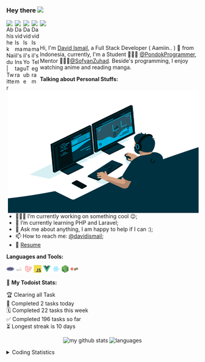 ### Hey there <img src="https://media.giphy.com/media/hvRJCLFzcasrR4ia7z/giphy.gif" width="25px">
<a href="https://www.facebook.com/david.ismail.750331">
  <img align="left" alt="Abhishek Naidu | Twitter" width="22px" src="https://cdn.jsdelivr.net/npm/simple-icons@v3/icons/facebook.svg" />
</a>
<a href="https://www.instagram.com/ibnumasna/">
  <img align="left" alt="David Ismail's Instagram" width="22px" src="https://cdn.jsdelivr.net/npm/simple-icons@v3/icons/instagram.svg" />
</a>
<a href="https://www.youtube.com/channel/UCaj0fYilgQSG1NtdWRLegSg?">
  <img align="left" alt="David Ismail's YouTube" width="22px" src="https://cdn.jsdelivr.net/npm/simple-icons@v3/icons/youtube.svg" />
</a>
<a href="https://t.me/davidismail">
  <img align="left" alt="David Ismail's Telegram" width="22px" src="https://cdn.jsdelivr.net/npm/simple-icons@v3/icons/telegram.svg" />
</a>

![](https://visitor-badge.glitch.me/badge?page_id=sahabatdavid.sahabatdavid)

<br />

Hi, I'm [David Ismail](https://sahabatdavid.github.io/), a Full Stack Developer ( Aamiin.. ) 🚀 from Indonesia, currently, I'm a Student 🙍🏽‍♂️ [@PondokProgrammer](https://pondokprogrammer.com/), Mentor 👨🏽‍💼[@SofyanZuhad](https://github.com/syofyanzuhad). Beside's programming, I enjoy watching anime and reading manga.

  <img align="right" alt="GIF" src="https://github.com/sahabatdavid/sahabatdavid/blob/master/code.gif?raw=true" width="500" height="320" />
  
**Talking about Personal Stuffs:**

- 👨🏽‍💻 I’m currently working on something cool :wink:;
- 🌱 I’m currently learning PHP and Laravel; 
- 💬 Ask me about anything, I am happy to help if I can :);
- 📫 How to reach me: [@davidismail](https://t.me/davidismail);
- 📝 [Resume](https:github.com/sahabatdavid)

**Languages and Tools:**  

<code><img height="20" src="https://raw.githubusercontent.com/github/explore/80688e429a7d4ef2fca1e82350fe8e3517d3494d/topics/php/php.png"></code>
<code><img height="20" src="https://raw.githubusercontent.com/github/explore/80688e429a7d4ef2fca1e82350fe8e3517d3494d/topics/mysql/mysql.png"></code>
<code><img height="20" src="https://raw.githubusercontent.com/github/explore/80688e429a7d4ef2fca1e82350fe8e3517d3494d/topics/laravel/laravel.png"></code>
<code><img height="20" src="https://raw.githubusercontent.com/github/explore/80688e429a7d4ef2fca1e82350fe8e3517d3494d/topics/javascript/javascript.png"></code>
<code><img height="20" src="https://raw.githubusercontent.com/github/explore/80688e429a7d4ef2fca1e82350fe8e3517d3494d/topics/vue/vue.png"></code>
<code><img height="20" src="https://raw.githubusercontent.com/github/explore/80688e429a7d4ef2fca1e82350fe8e3517d3494d/topics/react/react.png"></code>
<code><img height="20" src="https://raw.githubusercontent.com/github/explore/80688e429a7d4ef2fca1e82350fe8e3517d3494d/topics/nodejs/nodejs.png"></code>
<code><img height="20" src="https://raw.githubusercontent.com/github/explore/80688e429a7d4ef2fca1e82350fe8e3517d3494d/topics/git/git.png"></code>


🚧 **My Todoist Stats:**
<!-- TODO-IST:START -->
🏆  Clearing all Task           
🌸  Completed 2 tasks today           
🗓  Completed 22 tasks this week           
✅  Completed 196 tasks so far           
⏳  Longest streak is 10 days
<!-- TODO-IST:END -->

<p align="center">
<img src="https://github-readme-stats.vercel.app/api?username=sahabatdavid&show_icons=true&theme=algolia" alt="my github stats" width="420"/>&nbsp;<img src="https://github-readme-stats.vercel.app/api/top-langs/?username=sahabatdavid&layout=compact&theme=tokyonight" alt="languages" height="165">
</p>

<details>
    <summary>Coding Statistics</summary> 
    <p align="center">
        <img src="https://wakatime.com/share/@davidismail/683bdf40-4911-4066-a759-ec13a85c56ad.svg" width="100%" height="400"/>
    </p>
</details>



